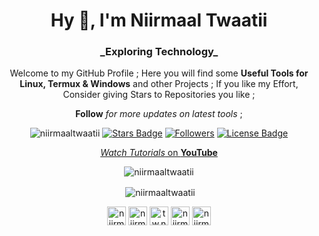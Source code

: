 <h1 align="center">Hy 👋, I'm Niirmaal Twaatii</h1>
<h3 align="center">_Exploring Technology_</h3>
<p align="center">
Welcome to my GitHub Profile ; Here you will find some <b>Useful Tools for Linux, Termux & Windows</b> and other Projects ; If you like my Effort, Consider giving Stars to Repositories you like ; 
</p>
<p align="center"><b>Follow</b><i> for more updates on latest tools</i> ;</p>

<p align="center">
  <img src="https://komarev.com/ghpvc/?username=niirmaaltwaatii" alt="niirmaaltwaatii" />
  <a href="https://github.com/niirmaaltwaatii/niirmaaltwaatii"><img src="https://img.shields.io/github/stars/niirmaaltwaatii" alt="Stars Badge"/></a>
  <a href="https://github.com/niirmaaltwaatii/niirmaaltwaatii?tab=followers"><img src="https://img.shields.io/github/followers/niirmaaltwaatii" alt="Followers"/></a>
  <a href="https://github.com/niirmaaltwaatii/niirmaaltwaatii/blob/master/LICENSE"><img src="https://img.shields.io/github/license/niirmaaltwaatii/niirmaaltwaatii?color=2b9348" alt="License Badge"/></a>
</p>

<p align="center">
  <a href="https://www.youtube.com/channel/UCAIZm1RkOe4pySifRsn3TNw"><i>Watch Tutorials</i> on <b>YouTube</b></a>
</p>

<!--
For repository
<a href="https://github.com/niirmaaltwaatii/niirmaaltwaatii"><img src="https://img.shields.io/github/forks/niirmaaltwaatii" alt="Forks Badge"/></a>
<a href="https://github.com/niirmaaltwaatii/niirmaaltwaatii"><img src="https://img.shields.io/github/issues-pr/niirmaaltwaatii" alt="Pull Requests Badge"/></a>
<a href="https://github.com/niirmaaltwaatii/niirmaaltwaatii/issues"><img src="https://img.shields.io/github/issues/niirmaaltwaatii" alt="Issues Badge"/></a>
<a href="https://github.com/niirmaaltwaatii/niirmaaltwaatii/graphs/contributors"><img alt="GitHub contributors" src="https://img.shields.io/github/contributors/niirmaaltwaatii?color=2b9348"></a>
-->



<p align="center"><img center="center" src="https://github-readme-stats.vercel.app/api/top-langs/?username=niirmaaltwaatii&layout=compact" alt="niirmaaltwaatii" /></p>

<p align="center">&nbsp;<img align="center" src="https://github-readme-stats.vercel.app/api?username=niirmaaltwaatii&show_icons=true" alt="niirmaaltwaatii" /></p>

<p align="center">
<a href="https://twitter.com/niirmaaltwaatii" target="blank"><img align="center" src="https://cdn.jsdelivr.net/npm/simple-icons@3.0.1/icons/twitter.svg" alt="niirmaaltwaatii" height="30" width="30" /></a>
<a href="https://stackoverflow.com/users/niirmaaltwaatii" target="blank"><img align="center" src="https://cdn.jsdelivr.net/npm/simple-icons@3.0.1/icons/stackoverflow.svg" alt="niirmaaltwaatii" height="30" width="30" /></a>
<a href="https://fb.com/tw.niirmal" target="blank"><img align="center" src="https://cdn.jsdelivr.net/npm/simple-icons@3.0.1/icons/facebook.svg" alt="tw.niirmal" height="30" width="30" /></a>
<a href="https://instagram.com/niirmaaltwaatii" target="blank"><img align="center" src="https://cdn.jsdelivr.net/npm/simple-icons@3.0.1/icons/instagram.svg" alt="niirmaaltwaatii" height="30" width="30" /></a>
<a href="https://www.youtube.com/c/niirmaaltwaatiitwn87" target="blank"><img align="center" src="https://cdn.jsdelivr.net/npm/simple-icons@3.0.1/icons/youtube.svg" alt="niirmaaltwaatiitwn87" height="30" width="30" /></a>
</p>

<!--
**niirmaaltwaatii/niirmaaltwaatii** is a ✨ _special_ ✨ repository because its `README.md` (this file) appears on my GitHub profile.

Here are some ideas to get you started:

- 🔭 I’m currently working on ...
- 🌱 I’m currently learning ...
- 👯 I’m looking to collaborate on ...
- 🤔 I’m looking for help with ...
- 💬 Ask me about ...
- 📫 How to reach me: ...
- 😄 Pronouns: ...
- ⚡ Fun fact: ...
-->
